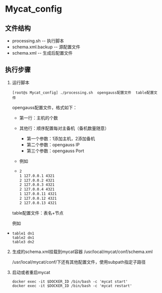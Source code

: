 # Mycat_config

## 文件结构

- processing.sh  --  执行脚本
- schema.xml.backup  --  源配置文件
- schema.xml  --  生成后配置文件

## 执行步骤

1. 运行脚本

   ```shell
   [root@s Mycat_config] ./processing.sh  opengauss配置文件  table配置文件 
   ```

   opengauss配置文件，格式如下：

   - 第一行：主机的个数

   - 其他行：顺序配置每对主备机（备机数量随意）

     - 第一个参数：1添加主机，2添加备机
     - 第二个参数：opengauss IP
     - 第三个参数：opengauss Port

   - 例如

   - ```txt
     2
     1 127.0.0.1 4321 
     2 127.0.0.2 4321
     2 127.0.0.3 4321
     2 127.0.0.4 4321
     1 127.0.0.11 4321 
     2 127.0.0.12 4321
     2 127.0.0.13 4321
     ```

   table配置文件：表名+节点

   例如

- ```shell
  table1 dn1
  table2 dn1
  table3 dn2
  ```

2. 生成的schema.xml挂载到mycat容器 /usr/local/mycat/conf/schema.xml

   /usr/local/mycat/conf/下还有其他配置文件，使用subpath指定子路径

   

3. 启动或者重启mycat

   ```shell
   docker exec -it $DOCKER_ID /bin/bash -c 'mycat start'
   docker exec -it $DOCKER_ID /bin/bash -c 'mycat restart'
   ```

   